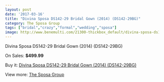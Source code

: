 ```yaml
---
layout: post
date: '2017-03-16'
title: "Divina Sposa DS142-29 Bridal Gown (2014) (DS142-29BG)"
category: The Sposa Group
tags: ["bridal","crazy","formal","wedding","sposa"]
image: http://www.benemulti.com/21300-thickbox_default/divina-sposa-ds142-29-bridal-gown-2014-ds142-29bg.jpg
---
```

Divina Sposa DS142-29 Bridal Gown (2014) (DS142-29BG)

On Sales: **$499.99**
<a href="https://www.benemulti.com/en/the-sposa-group/7958-divina-sposa-ds142-29-bridal-gown-2014-ds142-29bg.html"><amp-img layout="responsive" width="600" height="600" src="//www.benemulti.com/21300-thickbox_default/divina-sposa-ds142-29-bridal-gown-2014-ds142-29bg.jpg" alt="Divina Sposa DS142-29 Bridal Gown (2014) (DS142-29BG) 0" /></a>
<a href="https://www.benemulti.com/en/the-sposa-group/7958-divina-sposa-ds142-29-bridal-gown-2014-ds142-29bg.html"><amp-img layout="responsive" width="600" height="600" src="//www.benemulti.com/21302-thickbox_default/divina-sposa-ds142-29-bridal-gown-2014-ds142-29bg.jpg" alt="Divina Sposa DS142-29 Bridal Gown (2014) (DS142-29BG) 1" /></a>
<a href="https://www.benemulti.com/en/the-sposa-group/7958-divina-sposa-ds142-29-bridal-gown-2014-ds142-29bg.html"><amp-img layout="responsive" width="600" height="600" src="//www.benemulti.com/21301-thickbox_default/divina-sposa-ds142-29-bridal-gown-2014-ds142-29bg.jpg" alt="Divina Sposa DS142-29 Bridal Gown (2014) (DS142-29BG) 2" /></a>

Buy it: [Divina Sposa DS142-29 Bridal Gown (2014) (DS142-29BG)](https://www.benemulti.com/en/the-sposa-group/7958-divina-sposa-ds142-29-bridal-gown-2014-ds142-29bg.html "Divina Sposa DS142-29 Bridal Gown (2014) (DS142-29BG)")

View more: [The Sposa Group](https://www.benemulti.com/en/66-the-sposa-group "The Sposa Group")